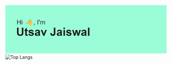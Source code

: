 ![Intro](https://github.com/Utsav-J/Utsav-J/blob/main/download.png)
![Top Langs](https://github-readme-stats.vercel.app/api/top-langs/?username=Utsav-J&layout=compact)
